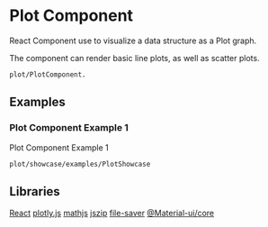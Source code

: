 # Plot Component

React Component use to visualize a data structure as a Plot graph. 

The component can render basic line plots, as well as scatter plots. 

```
plot/PlotComponent.
```
	
## Examples

### Plot Component Example 1

Plot Component Example 1

```
plot/showcase/examples/PlotShowcase
```

## Libraries

[React](https://www.npmjs.com/package/react)
[plotly.js](https://www.npmjs.com/package/plotly.js)
[mathjs](https://www.npmjs.com/package/mathjs)
[jszip](https://www.npmjs.com/package/jszip)
[file-saver](https://www.npmjs.com/package/file-saver)
[@Material-ui/core](https://www.npmjs.com/package/@material-ui/core)

